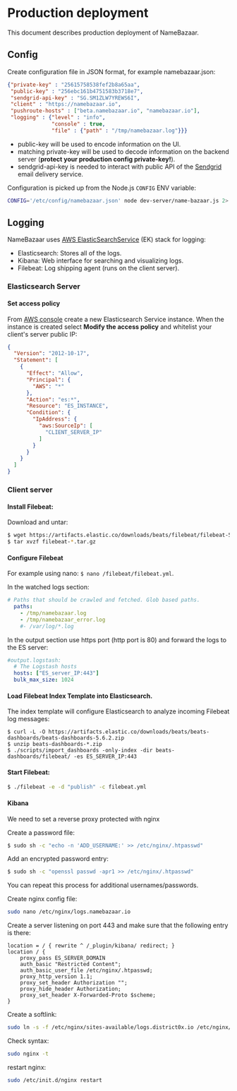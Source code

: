 # Production deployment
This document describes production deployment of NameBazaar.
 
## Config

Create configuration file in JSON format, for example namebazaar.json:
```json
{"private-key" : "25615758538fef2b8a65aa",
 "public-key" : "256ebc161b4751583b3718e7",
 "sendgrid-api-key" : "SG.SM1ZLW7YREWS6I",
 "client" : "https://namebazaar.io",
 "pushroute-hosts" : ["beta.namebazaar.io", "namebazaar.io"],
 "logging" : {"level" : "info",
              "console" : true,
              "file" : {"path" : "/tmp/namebazaar.log"}}}
```
  - public-key will be used to encode information on the UI.
  - matching private-key will be used to decode information on the backend server (**protect your production config private-key!**).
  - sendgrid-api-key is needed to interact with public API of the [Sendgrid](https://sendgrid.com/) email delivery service.
 
Configuration is picked up from the Node.js `CONFIG` ENV variable:
```sh
CONFIG='/etc/config/namebazaar.json' node dev-server/name-bazaar.js 2> /tmp/namebazaar_error.log
```

## Logging
NameBazaar uses [AWS ElasticSearchService](https://aws.amazon.com/elasticsearch-service/) (EK) stack for logging:
  - Elasticsearch: Stores all of the logs.
  - Kibana: Web interface for searching and visualizing logs.
  - Filebeat: Log shipping agent (runs on the client server).

###  Elasticsearch Server

#### Set access policy

From [AWS console](https://console.aws.amazon.com/console/home) create a new Elasticsearch Service instance.
When the instance is created select **Modify the access policy** and whitelist your client's server public IP:

```json
{
  "Version": "2012-10-17",
  "Statement": [
    {
      "Effect": "Allow",
      "Principal": {
        "AWS": "*"
      },
      "Action": "es:*",
      "Resource": "ES_INSTANCE",
      "Condition": {
        "IpAddress": {
          "aws:SourceIp": [
            "CLIENT_SERVER_IP"
          ]
        }
      }
    }
  ]
}
```

### Client server

#### Install Filebeat:
Download and untar:
```sh
$ wget https://artifacts.elastic.co/downloads/beats/filebeat/filebeat-5.6.2-linux-x86_64.tar.gz
$ tar xvzf filebeat-*.tar.gz
```

#### Configure Filebeat

For example using nano: `$ nano /filebeat/filebeat.yml`.

In the watched logs section:
```yml
# Paths that should be crawled and fetched. Glob based paths.
  paths:
    - /tmp/namebazaar.log
    - /tmp/namebazaar_error.log
    #- /var/log/*.log
```

In the output section use https port (http port is 80) and forward the logs to the ES server:
```yml
#output.logstash:
  # The Logstash hosts
  hosts: ["ES_server_IP:443"]
  bulk_max_size: 1024
```

#### Load Filebeat Index Template into Elasticsearch. 

The index template will configure Elasticsearch to analyze incoming Filebeat log messages:

```ssh
$ curl -L -O https://artifacts.elastic.co/downloads/beats/beats-dashboards/beats-dashboards-5.6.2.zip
$ unzip beats-dashboards-*.zip
$ ./scripts/import_dashboards -only-index -dir beats-dashboards/filebeat/ -es ES_SERVER_IP:443
```

#### Start Filebeat: 

```sh
$ ./filebeat -e -d "publish" -c filebeat.yml
```

#### Kibana

We need to set a reverse proxy protected with nginx

Create a password file:

```sh
$ sudo sh -c "echo -n 'ADD_USERNAME:' >> /etc/nginx/.htpasswd"
```

Add an encrypted password entry:

```sh
$ sudo sh -c "openssl passwd -apr1 >> /etc/nginx/.htpasswd"
```

You can repeat this process for additional usernames/passwords.

Create nginx config file:

```sh
sudo nano /etc/nginx/logs.namebazaar.io
```

Create a server listening on port 443 and make sure that the following entry is there:

```
location = / { rewrite ^ /_plugin/kibana/ redirect; }
location / {
    proxy_pass ES_SERVER_DOMAIN
    auth_basic "Restricted Content";
    auth_basic_user_file /etc/nginx/.htpasswd;
    proxy_http_version 1.1; 
    proxy_set_header Authorization ""; 
    proxy_hide_header Authorization; 
    proxy_set_header X-Forwarded-Proto $scheme; 
}
```

Create a softlink:

```sh
sudo ln -s -f /etc/nginx/sites-available/logs.district0x.io /etc/nginx/sites-enabled/logs.namebazaar.io
```

Check syntax:

```sh
sudo nginx -t
```

restart nginx:

```sh
sudo /etc/init.d/nginx restart
```
